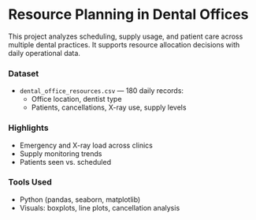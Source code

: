 # Resource Planning in Dental Offices

This project analyzes scheduling, supply usage, and patient care across multiple dental practices. It supports resource allocation decisions with daily operational data.

### Dataset

- `dental_office_resources.csv` — 180 daily records:
  - Office location, dentist type
  - Patients, cancellations, X-ray use, supply levels

### Highlights

- Emergency and X-ray load across clinics
- Supply monitoring trends
- Patients seen vs. scheduled

### Tools Used

- Python (pandas, seaborn, matplotlib)
- Visuals: boxplots, line plots, cancellation analysis
